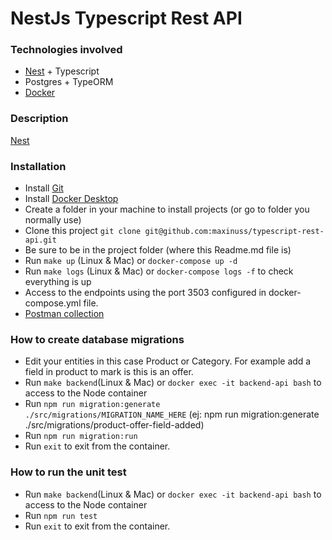 # NestJs Typescript Rest API

### Technologies involved
- [Nest](https://github.com/nestjs/nest) + Typescript
- Postgres + TypeORM
- [Docker](https://www.docker.com/get-started/Docker-compose)

### Description

[Nest](https://github.com/nestjs/nest)

### Installation
- Install [Git](https://git-scm.com/book/en/v2/Getting-Started-Installing-Git)
- Install [Docker Desktop](https://www.docker.com/get-started/Docker-compose)
- Create a folder in your machine to install projects (or go to folder you normally use)
- Clone this project ```git clone git@github.com:maxinuss/typescript-rest-api.git```
- Be sure to be in the project folder (where this Readme.md file is)
- Run ```make up``` (Linux & Mac) or ```docker-compose up -d```
- Run ```make logs``` (Linux & Mac) or ```docker-compose logs -f``` to check everything is up
- Access to the endpoints using the port 3503 configured in docker-compose.yml file.
- [Postman collection](https://github.com/maxinuss/typescript-rest-api/blob/main/NestJs%20Typescript%20Rest%20API.postman_collection.json)


### How to create database migrations
- Edit your entities in this case Product or Category. For example add a field in product to mark is this is an offer.
- Run ```make backend```(Linux & Mac) or ```docker exec -it backend-api bash``` to access to the Node container
- Run ```npm run migration:generate ./src/migrations/MIGRATION_NAME_HERE``` (ej: npm run migration:generate ./src/migrations/product-offer-field-added)
- Run ```npm run migration:run```
- Run ```exit``` to exit from the container.

### How to run the unit test
- Run ```make backend```(Linux & Mac) or ```docker exec -it backend-api bash``` to access to the Node container
- Run ```npm run test```
- Run ```exit``` to exit from the container.
